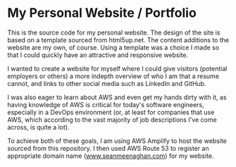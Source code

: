 # My Personal Website / Portfolio

This is the source code for my personal website.
The design of the site is based on a template sourced from html5up.net.
The content additions to the website are my own, of course.
Using a template was a choice I made so that I could quickly have an attractive and responsive website. 

I wanted to create a website for myself where I could give visitors (potential employers or others) a more indepth overview of who I am that a resume cannot, and links to other social media such as LinkedIn and GitHub.

I was also eager to learn about AWS and even get my hands dirty with it, as having knowledge of AWS is critical for today's software engineers, especially in a DevOps environment (or, at least for companies that use AWS, which according to the vast majority of job descriptions I've come across, is quite a lot).

To achieve both of these goals, I am using AWS Amplify to host the website sourced from this repository. I then used AWS Route 53 to register an appropriate domain name (<a href="https://www.seanmeenaghan.com" target="_blank">www.seanmeenaghan.com</a>) for my website. 
